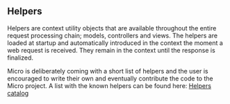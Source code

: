 ## Helpers

Helpers are context utility objects that are available throughout the entire request processing chain; models, controllers and views. The helpers are loaded at startup and automatically introduced in the context the moment a web request is received. They remain in the context until the response is finalized.

Micro is deliberately coming with a short list of helpers and the user is encouraged to write their own and eventually contribute the code to the Micro project. A list with the known helpers can be found here: [Helpers catalog](/helpers/)